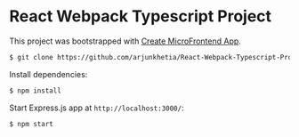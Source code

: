 # React Webpack Typescript Project

This project was bootstrapped with [Create MicroFrontend App](https://github.com/jherr/create-mf-app).

```bash
$ git clone https://github.com/arjunkhetia/React-Webpack-Typescript-Project.git
```

Install dependencies:

```bash
$ npm install
```

Start Express.js app at `http://localhost:3000/`:

```bash
$ npm start
```
